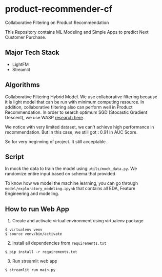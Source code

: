 # product-recommender-cf
Collaborative Filtering on Product Recommendation

This Repository contains ML Modeling and Simple Apps to predict Next Customer Purchase.


## Major Tech Stack

- LightFM
- Streamlit

## Algorithms

Collaborative Filtering Hybrid Model. We use collaborative filtering because it is light model that can be run with minimum computing resource.
In addition, collaborative filtering also can perform well in Product Recommendation. In order to search optimum SGD (Stocastic Gradient Descent), we use WASP [research here](https://citeseerx.ist.psu.edu/document?repid=rep1&type=pdf&doi=ee5f2862a43e4ddc1e93aac18b70a0555c1ea32d).

We notice with very limited dataset, we can't achieve high performance in recommendation. But in this case, we still got :
0.91 in AUC Score.

So for very beginning of project. It still acceptable.

## Script

In mock the data to train the model using `utils/mock_data.py`. We randomize entire input based on schema that provided.

To know how we model the machine learning, you can go through `model/exploratory_modeling.ipynb` that contains all EDA, Feature Engineering and modeling.

## How to run Web App

1. Create and activate virtual environment using virtualenv package
```
$ virtualenv venv
$ source venv/bin/activate
```
2. Install all dependencies from `requirements.txt`
```
$ pip install -r requirements.txt
```
3. Run streamlit web app
```
$ streamlit run main.py
```
